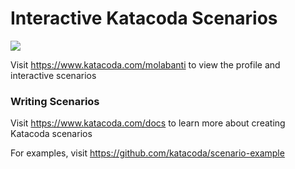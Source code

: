 # Interactive Katacoda Scenarios

[![](http://shields.katacoda.com/katacoda/molabanti/count.svg)](https://www.katacoda.com/molabanti "Get your profile on Katacoda.com")

Visit https://www.katacoda.com/molabanti to view the profile and interactive scenarios

### Writing Scenarios
Visit https://www.katacoda.com/docs to learn more about creating Katacoda scenarios

For examples, visit https://github.com/katacoda/scenario-example
